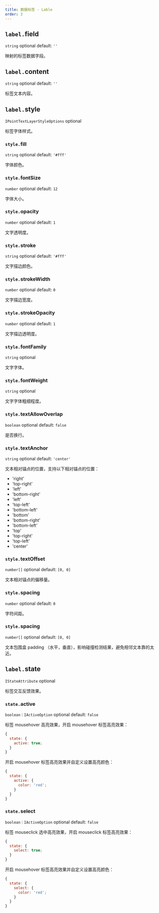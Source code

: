```yaml
---
title: 数据标签 - Lable
order: 3
---
```


## `label.`field

`string` optional default: `''`

映射的标签数据字段。

## `label.`content

`string` optional default: `''`

标签文本内容。

## `label.`style

`IPointTextLayerStyleOptions` optional

标签字体样式。

### `style.`fill

`string` optional default: `'#fff'`

字体颜色。

### `style.`fontSize

`number` optional default: `12`

字体大小。

### `style.`opacity

`number` optional default: `1`

文字透明度。

### `style.`stroke

`string` optional default: `'#fff'`

文字描边颜色。

### `style.`strokeWidth

`number` optional default: `0`

文字描边宽度。

### `style.`strokeOpacity

`number` optional default: `1`

文字描边透明度。

### `style.`fontFamily

`string` optional

文字字体。

### `style.`fontWeight

`string` optional

文字字体粗细程度。

### `style.`textAllowOverlap

`boolean` optional default: `false`

是否换行。

### `style.`textAnchor

`string` optional default: `'center'`

文本相对锚点的位置，支持以下相对锚点的位置：

- 'right'
- 'top-right'
- 'left'
- 'bottom-right'
- 'left'
- 'top-left'
- 'bottom-left'
- 'bottom'
- 'bottom-right'
- 'bottom-left'
- 'top'
- 'top-right'
- 'top-left'
- 'center'

### `style.`textOffset

`number[]` optional default: `[0, 0]`

文本相对锚点的偏移量。

### `style.`spacing

`number` optional default: `0`

字符间距。

### `style.`spacing

`number[]` optional default: `[0, 0]`

文本包围盒 padding （水平，垂直），影响碰撞检测结果，避免相邻文本靠的太近。

## `label.`state

`IStateAttribute` optional

标签交互反馈效果。

### `state.`active

`boolean｜IActiveOption` optional default: `false`

标签 mousehover 高亮效果，开启 mousehover 标签高亮效果：

```js
{
  state: {
    active: true;
  }
}
```

开启 mousehover 标签高亮效果并自定义设置高亮颜色：

```js
{
  state: {
    active: {
      color: 'red';
    }
  }
}
```

### `state.`select

`boolean｜IActiveOption` optional default: `false`

标签 mouseclick 选中高亮效果，开启 mouseclick 标签高亮效果：

```js
{
  state: {
    select: true;
  }
}
```

开启 mousehover 标签高亮效果并自定义设置高亮颜色：

```js
{
  state: {
    select: {
      color: 'red';
    }
  }
}
```
